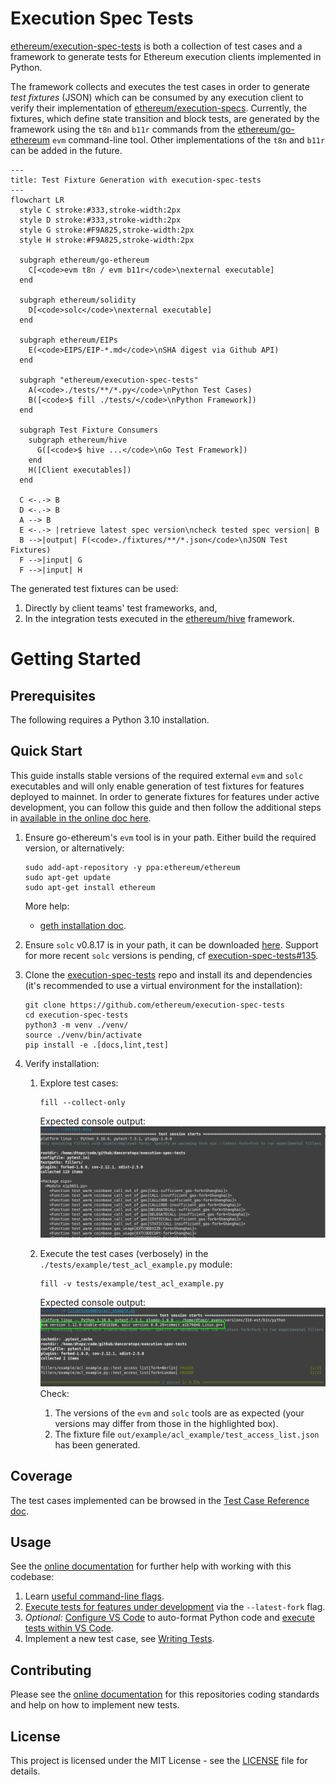# Execution Spec Tests

[ethereum/execution-spec-tests](https://github.com/ethereum/execution-spec-tests) is both a collection of test cases and a framework to generate tests for Ethereum execution clients implemented in Python.

The framework collects and executes the test cases in order to generate _test fixtures_ (JSON) which can be consumed by any execution client to verify their implementation of [ethereum/execution-specs](https://github.com/ethereum/execution-specs). Currently, the fixtures, which define state transition and block tests, are generated by the framework using the `t8n` and `b11r` commands from the [ethereum/go-ethereum](https://github.com/ethereum/go-ethereum) `evm` command-line tool. Other implementations of the `t8n` and `b11r` can be added in the future.


```mermaid
---
title: Test Fixture Generation with execution-spec-tests
---
flowchart LR
  style C stroke:#333,stroke-width:2px
  style D stroke:#333,stroke-width:2px
  style G stroke:#F9A825,stroke-width:2px
  style H stroke:#F9A825,stroke-width:2px
  
  subgraph ethereum/go-ethereum
    C[<code>evm t8n / evm b11r</code>\nexternal executable]
  end

  subgraph ethereum/solidity
    D[<code>solc</code>\nexternal executable]
  end

  subgraph ethereum/EIPs
    E(<code>EIPS/EIP-*.md</code>\nSHA digest via Github API)
  end

  subgraph "ethereum/execution-spec-tests"
    A(<code>./tests/**/*.py</code>\nPython Test Cases)
    B([<code>$ fill ./tests/</code>\nPython Framework])
  end

  subgraph Test Fixture Consumers
    subgraph ethereum/hive
      G([<code>$ hive ...</code>\nGo Test Framework])
    end
    H([Client executables])
  end

  C <-.-> B  
  D <-.-> B
  A --> B
  E <-.-> |retrieve latest spec version\ncheck tested spec version| B
  B -->|output| F(<code>./fixtures/**/*.json</code>\nJSON Test Fixtures)
  F -->|input| G
  F -->|input| H
```

The generated test fixtures can be used:

1. Directly by client teams' test frameworks, and,
2. In the integration tests executed in the [ethereum/hive](https://github.com/ethereum/hive) framework.

# Getting Started

## Prerequisites

The following requires a Python 3.10 installation.

## Quick Start

This guide installs stable versions of the required external `evm` and `solc` executables and will only enable generation of test fixtures for features deployed to mainnet. In order to generate fixtures for features under active development, you can follow this guide and then follow the additional steps in [available in the online doc here](https://danceratopz.github.io/execution-spec-tests/getting_started/executing_tests_dev_fork/).

1. Ensure go-ethereum's `evm` tool is in your path. Either build the required version, or alternatively:

    ```console
    sudo add-apt-repository -y ppa:ethereum/ethereum
    sudo apt-get update
    sudo apt-get install ethereum
    ```

    More help:

    - [geth installation doc](https://geth.ethereum.org/docs/getting-started/installing-geth#ubuntu-via-ppas).

2. Ensure `solc` v0.8.17 is in your path, it can be downloaded [here](https://github.com/ethereum/solidity/releases/tag/v0.8.17). Support for more recent `solc` versions is pending, cf [execution-spec-tests#135](https://github.com/ethereum/execution-spec-tests/issues/135).

3. Clone the [execution-spec-tests](https://github.com/ethereum/execution-spec-tests) repo and install its and dependencies (it's recommended to use a virtual environment for the installation):
   ```console
   git clone https://github.com/ethereum/execution-spec-tests
   cd execution-spec-tests
   python3 -m venv ./venv/
   source ./venv/bin/activate
   pip install -e .[docs,lint,test]
   ```
4. Verify installation:
    1. Explore test cases:
       ```console
       fill --collect-only
       ```
       Expected console output:
         ![Screenshot of pytest test collection console output](docs/getting_started/img/pytest_collect_only.png)
       
    2. Execute the test cases (verbosely) in the `./tests/example/test_acl_example.py` module:
        ```console
        fill -v tests/example/test_acl_example.py
        ```
        Expected console output:
          ![Screenshot of pytest test collection console output](docs/getting_started/img/pytest_run_example.png)
        Check:
       
        1. The versions of the `evm` and `solc` tools are as expected (your versions may differ from those in the highlighted box).
        2. The fixture file `out/example/acl_example/test_access_list.json` has been generated.

## Coverage

The test cases implemented can be browsed in the [Test Case Reference doc](https://danceratopz.github.io/execution-spec-tests/tests/).

## Usage

See the [online documentation](https://danceratopz.github.io/execution-spec-tests/) for further help with working with this codebase:
1. Learn [useful command-line flags](https://danceratopz.github.io/execution-spec-tests/getting_started/executing_tests_command_line/).
2. [Execute tests for features under development](https://danceratopz.github.io/execution-spec-tests/getting_started/executing_tests_dev_fork/) via the `--latest-fork` flag.
3. _Optional:_ [Configure VS Code](https://danceratopz.github.io/execution-spec-tests/getting_started/setup_vs_code/) to auto-format Python code and [execute tests within VS Code](https://danceratopz.github.io/execution-spec-tests/getting_started/executing_tests_vs_code/#executing-and-debugging-test-cases).
4. Implement a new test case, see [Writing Tests](https://danceratopz.github.io/execution-spec-tests/writing_tests/).


## Contributing

Please see the [online documentation](https://danceratopz.github.io/execution-spec-tests/writing_tests/) for this repositories coding standards and help on how to implement new tests.

## License 

This project is licensed under the MIT License - see the [LICENSE](LICENSE) file for details.